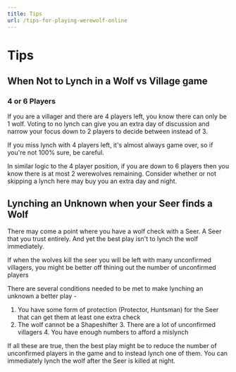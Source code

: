 ```yaml
---
title: Tips
url: /tips-for-playing-werewolf-online
---
```


# Tips

## When Not to Lynch in a Wolf vs Village game

### 4 or 6 Players

If you are a villager and there are 4 players left, you know there can only be 1 wolf. Voting to no lynch can give you an extra day of discussion and narrow your focus down to 2 players to decide between instead of 3.

If you miss lynch with 4 players left, it's almost always game over, so if you're not 100% sure, be careful.

In similar logic to the 4 player position, if you are down to 6 players then you know there is at most 2 werewolves remaining. Consider whether or not skipping a lynch here may buy you an extra day and night.

## Lynching an Unknown when your Seer finds a Wolf

There may come a point where you have a wolf check with a Seer. A Seer that you trust entirely. And yet the best play isn't to lynch the wolf immediately.

If when the wolves kill the seer you will be left with many unconfirmed villagers, you might be better off thining out the number of unconfirmed players

There are several conditions needed to be met to make lynching an unknown a better play -

1. You have some form of protection (Protector, Huntsman) for the Seer that can get them at least one extra check
2. The wolf cannot be a Shapeshifter 3. There are a lot of unconfirmed villagers 4. You have enough numbers to afford a mislynch

If all these are true, then the best play might be to reduce the number of unconfirmed players in the game and to instead lynch one of them. You can immediately lynch the wolf after the Seer is killed at night.
